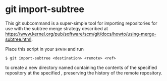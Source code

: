 git import-subtree
==================

This git subcommand is a super-simple tool for importing repositories for use
with the subtree merge strategy described at
<https://www.kernel.org/pub/software/scm/git/docs/howto/using-merge-subtree.html>.

Place this script in your `$PATH` and run

    $ git import-subtree <destination> <remote> <ref>

to create a new directory named <destination> containing the contents of the
specified <remote> repository at the specified <ref>, preserving the history of
the remote repository.
